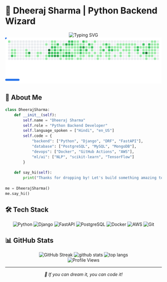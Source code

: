 # 🐍 Dheeraj Sharma | Python Backend Wizard 

<div align="center">
  <img src="https://readme-typing-svg.demolab.com?font=Fira+Code&size=32&duration=2800&pause=2000&color=A8FEF6&center=true&vCenter=true&width=940&lines=Welcome+to+my+Profile!;Python+Backend+Developer+%7C+Django+Expert;Machine+Learning+and+NLP+Enthusiast" alt="Typing SVG" />
</div>

<!-- Breakout Game Animation -->
<div align="center">
  <picture>
    <source media="(prefers-color-scheme: dark)" srcset="images/breakout-dark.svg">
    <source media="(prefers-color-scheme: light)" srcset="images/breakout-light.svg">
    <img alt="Shows a Breakout game visualization of my GitHub contributions" src="images/breakout-light.svg">
  </picture>
</div>

## 🚀 About Me

```python
class DheerajSharma:
    def __init__(self):
        self.name = "Dheeraj Sharma"
        self.role = "Python Backend Developer"
        self.language_spoken = ["Hindi", "en_US"]
        self.code = {
            "backend": ["Python", "Django", "DRF", "FastAPI"],
            "database": ["PostgreSQL", "MySQL", "MongoDB"],
            "devops": ["Docker", "GitHub Actions", "AWS"],
            "ml/ai": ["NLP", "scikit-learn", "TensorFlow"]
        }
        
    def say_hi(self):
        print("Thanks for dropping by! Let's build something amazing together!")

me = DheerajSharma()
me.say_hi()
```

## 🛠️ Tech Stack

<div align="center">
  
![Python](https://img.shields.io/badge/-Python-3776AB?style=flat-square&logo=Python&logoColor=white)
![Django](https://img.shields.io/badge/-Django-092E20?style=flat-square&logo=Django&logoColor=white)
![FastAPI](https://img.shields.io/badge/-FastAPI-009688?style=flat-square&logo=FastAPI&logoColor=white)
![PostgreSQL](https://img.shields.io/badge/-PostgreSQL-336791?style=flat-square&logo=PostgreSQL&logoColor=white)
![Docker](https://img.shields.io/badge/-Docker-2496ED?style=flat-square&logo=Docker&logoColor=white)
![AWS](https://img.shields.io/badge/-AWS-232F3E?style=flat-square&logo=Amazon-AWS&logoColor=white)
![Git](https://img.shields.io/badge/-Git-F05032?style=flat-square&logo=Git&logoColor=white)

</div>

## 📊 GitHub Stats

<div align="center">
  
<img src="https://github-readme-streak-stats.herokuapp.com/?user=Dj-1000&theme=tokyonight&hide_border=true" width="500" alt="GitHub Streak"/>

<img src="https://github-readme-stats.vercel.app/api?username=Dj-1000&show_icons=true&theme=tokyonight&hide_border=true" width="500" alt="github stats"/>

<img src="https://github-readme-stats.vercel.app/api/top-langs/?username=Dj-1000&layout=compact&theme=tokyonight&hide_border=true" width="500" alt="top langs"/>

</div>

<!-- Profile Views Counter -->
<div align="center">
  <img src="https://komarev.com/ghpvc/?username=Dj-1000&color=blueviolet&style=flat-square&label=Profile+Views" alt="Profile Views">
</div>

---

<div align="center">
  <i>🎯 If you can dream it, you can code it!</i>
</div>